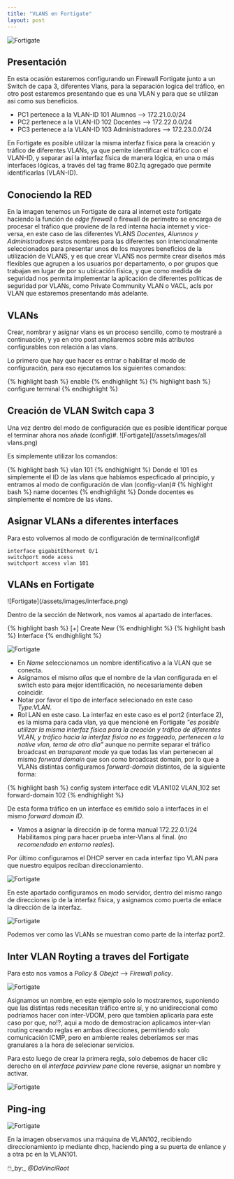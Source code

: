 ```yaml
---
title: "VLANS en Fortigate"
layout: post
---
```

![Fortigate](/assets/images/vlan00.png)


<h2>Presentación</h2>
En esta ocasión estaremos configurando un Firewall Fortigate junto a un Switch de capa 3, diferentes Vlans, para la separación logica del tráfico, en otro post estaremos presentando que es una VLAN y para que se utilizan asi como sus beneficios. 

- PC1 pertenece a la VLAN-ID 101 Alumnos --> 172.21.0.0/24
- PC2 pertenece a la VLAN-ID 102 Docentes --> 172.22.0.0/24
- PC3 pertenece a la VLAN-ID 103 Administradores --> 172.23.0.0/24

En Fortigate es posible utilizar la misma interfaz física para la creación y tráfico de diferentes VLANs, ya que pemite identificar el tráfico con el VLAN-ID, y separar así la interfaz física de manera lógica, en una o más interfaces lógicas, a través del tag frame 802.1q agregado que permite identificarlas (VLAN-ID). 

<h2>Conociendo la RED</h2>

En la imagen tenemos un Fortigate de cara al internet este fortigate haciendo la función de _edge firewall_ o firewall de perímetro se encarga de procesar el tráfico que proviene de la red interna hacia internet y vice-versa, en este caso de las diferentes VLANS _Docentes, Alumnos y Administradores_ estos nombres para las diferentes son intencionalmente seleccionados para presentar unos de los mayores beneficios de la utilización de VLANS, y es que crear VLANS nos permite crear diseños más flexibles que agrupen a los usuarios por departamento, o por grupos que trabajan en lugar de por su ubicación física, y que como medida de seguridad nos permita implementar la aplicación de diferentes políticas de seguridad por VLANs, como Private Community VLAN o VACL, acls por VLAN que estaremos presentando más adelante.
  
<h2>VLANs</h2>
Crear, nombrar y asignar vlans es un proceso sencillo, como te mostraré a continuación, y ya en otro post ampliaremos sobre más atributos configurables con relación a las vlans.

Lo primero que hay que hacer es entrar o habilitar el modo de configuración, para eso ejecutamos los siguientes comandos: 

{% highlight bash %} enable {% endhighlight %}
{% highlight bash %} configure terminal {% endhighlight %}

<h2> Creación de VLAN Switch capa 3</h2>

Una vez dentro del modo de configuración que es posible identificar porque el terminar ahora nos añade (config)#.
![Fortigate](/assets/images/all vlans.png)

Es simplemente utilizar los comandos:

{% highlight bash %} vlan 101 {% endhighlight %} Donde el 101 es simplemente el ID de las vlans que habíamos especficado al principio, y entramos al modo de configuración de vlan (config-vlan)#
{% highlight bash %} name docentes {% endhighlight %} Donde docentes es simplemente el nombre de las vlans.

<h2> Asignar VLANs a diferentes interfaces </h2>

Para esto volvemos al modo de configuración de terminal(config)#
```
interface gigabitEthernet 0/1
switchport mode acess
switchport access vlan 101

```
<h2>VLANs en Fortigate</h2>
![Fortigate](/assets/images/interface.png)

Dentro de la sección de Network, nos vamos al apartado de interfaces.

{% highlight bash %} [+] Create New {% endhighlight %}
{% highlight bash %} Interface {% endhighlight %}

![Fortigate](/assets/images/vlan102.png)

- En _Name_ seleccionamos un nombre identificativo a la VLAN que se conecta.
- Asignamos el mismo _alias_ que el nombre de la vlan configurada en el switch esto para mejor identificación, no necesariamente deben coincidir.
- Notar por favor el tipo de interface selecionado en este caso _Type:VLAN_.
- Rol LAN en este caso.
La interfaz en este caso es el port2 (interface 2), es la misma para cada vlan, ya que mencioné en Fortigate _"es posible utilizar la misma interfaz física para la creación y tráfico de diferentes VLAN, y tráfico hacia la interfaz fisica no es taggeado, pertenecen a la native vlan, tema de otro dia"_ aunque no permite separar el tráfico broadcast en _transparent mode_ ya que todas las vlan pertenecen al mismo _forward domain_ que son como broadcast domain, por lo que a VLANs distintas configuramos _forward-domain_ distintos, de la siguiente forma:

{% highlight bash %} 
config system interface
  edit VLAN102 VLAN_102
  set forward-domain 102
{% endhighlight %}

De esta forma tráfico en un interface es emitido solo a interfaces in el mismo _forward domain ID_.
- Vamos a asignar la dirección ip de forma manual 172.22.0.1/24
Habilitamos ping para hacer prueba inter-Vlans al final. (_no recomendado en entorno reales_).

Por último configuramos el DHCP server en cada interfaz tipo VLAN para que nuestro equipos reciban direccionamiento. 

![Fortigate](/assets/images/dhcp.png)

En este apartado configuramos en modo servidor, dentro del mismo rango de direcciones ip de la interfaz física, y asignamos como puerta de enlace la dirección de la interfaz.

![Fortigate](/assets/images/confvlan.png)

Podemos ver como las VLANs se muestran como parte de la interfaz port2.

<h2>Inter VLAN Royting a traves del Fortigate</h2>

Para esto nos vamos a _Policy & Obejct_ --> _Firewall policy_.

![Fortigate](/assets/images/policy.png)

Asignamos un nombre, en este ejemplo solo lo mostraremos, suponiendo que las distintas reds necesitan tráfico entre sí, y no unidireccional como podríamos hacer con inter-VDOM, pero que tambien aplicaría para este caso por que, no!?, aqui a modo de demostracion aplicamos inter-vlan routing creando reglas en ambas direcciones, permitiendo solo comunicación ICMP, pero en ambiente reales deberíamos ser mas granulares a la hora de selecionar servicios. 

Para esto luego de crear la primera regla, solo debemos de hacer clic derecho en el _interface pairview pane_ clone reverse, asignar un nombre y activar.

![Fortigate](/assets/images/pair.png)

<h2>Ping-ing</h2>

![Fortigate](/assets/images/last.png)

En la imagen observamos una máquina de VLAN102, recibiendo direccionamiento ip mediante dhcp, haciendo ping a su puerta de enlance y a otra pc en la VLAN101.

🖱️_by:_ *@DaVinciRoot*

[Hacking-Article]: https://www.hackingarticles.in/credential-dumping-group-policy-preferences-gpp/
[Microsoft]: https://docs.microsoft.com/en-us/openspecs/windows_protocols/ms-gppref/2c15cbf0
